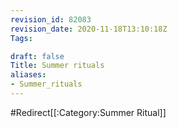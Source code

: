 ```yaml
---
revision_id: 82083
revision_date: 2020-11-18T13:10:18Z
Tags:

draft: false
Title: Summer rituals
aliases:
- Summer_rituals
---
```

#Redirect[[:Category:Summer Ritual]]